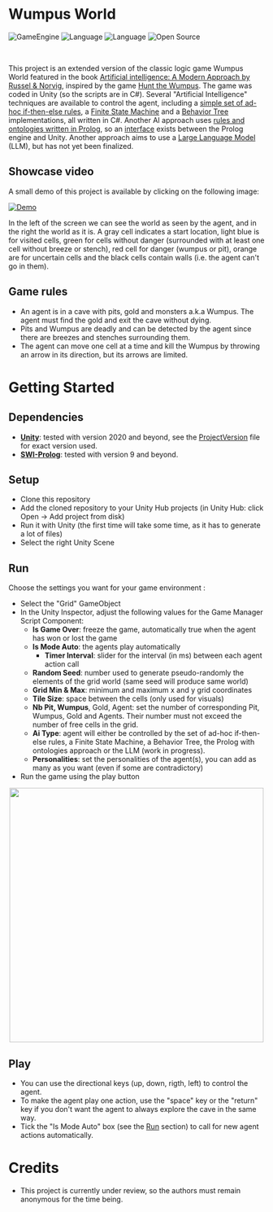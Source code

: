 # Wumpus World

![GameEngine](https://img.shields.io/badge/Game%20Engine-Unity-239120)
![Language](https://img.shields.io/badge/Language-C%23-00cf2c)
![Language](https://img.shields.io/badge/Language-Prolog-ffcc1)
![Open Source](https://badges.frapsoft.com/os/v2/open-source.svg?v=103)

<br/>

This project is an extended version of the classic logic game Wumpus World featured in the book [Artificial intelligence: A Modern Approach by Russel & Norvig](https://aima.cs.berkeley.edu), inspired by the game [Hunt the Wumpus](https://en.wikipedia.org/wiki/Hunt_the_Wumpus). The game was coded in Unity (so the scripts are in C#). Several "Artificial Intelligence" techniques are available to control the agent, including a [simple set of ad-hoc if-then-else rules](Assets/Scripts/Agent/AI/AIBasic.cs), a [Finite State Machine](Assets/Scripts/Agent/AI/AIFiniteStateMachine.cs) and a [Behavior Tree](Assets/Scripts/Agent/AI/AIBehaviourTree.cs) implementations, all written in C#.
Another AI approach uses [rules and ontologies written in Prolog](Assets/StreamingAssets/article.pl), so an [interface](Assets/Scripts/Prolog/PrologInterface.cs) exists between the Prolog engine and Unity.
Another approach aims to use a [Large Language Model](Assets/Scripts/Agent/AI/AIGpt.cs) (LLM), but has not yet been finalized.

## Showcase video
A small demo of this project is available by clicking on the following image:

  [![Demo](https://img.youtube.com/vi/dhP5YQKlUbU/0.jpg)](https://youtu.be/dhP5YQKlUbU)

In the left of the screen we can see the world as seen by the agent, and in the right the world as it is. A gray cell indicates a start location, light blue is for visited cells, green for cells without danger (surrounded with at least one cell without breeze or stench), red cell for danger (wumpus or pit), orange are for uncertain cells and the black cells contain walls (i.e. the agent can't go in them).

## Game rules
* An agent is in a cave with pits, gold and monsters a.k.a Wumpus. The agent must find the gold and exit the cave without dying.
* Pits and Wumpus are deadly and can be detected by the agent since there are breezes and stenches surrounding them.
* The agent can move one cell at a time and kill the Wumpus by throwing an arrow in its direction, but its arrows are limited.

# Getting Started

## Dependencies
* **[Unity](https://unity.com/download)**: tested with version 2020 and beyond, see the [ProjectVersion](ProjectSettings/ProjectVersion.txt) file for exact version used.
* **[SWI-Prolog](https://www.swi-prolog.org/Download.html)**: tested with version 9 and beyond.

## Setup
* Clone this repository
* Add the cloned repository to your Unity Hub projects (in Unity Hub: click Open -> Add project from disk)
* Run it with Unity (the first time will take some time, as it has to generate a lot of files)
* Select the right Unity Scene

## Run
Choose the settings you want for your game environment :
* Select the "Grid" GameObject
* In the Unity Inspector, adjust the following values for the Game Manager Script Component:
  * **Is Game Over**: freeze the game, automatically true when the agent has won or lost the game
  * **Is Mode Auto**: the agents play automatically
    * **Timer Interval**: slider for the interval (in ms) between each agent action call
  * **Random Seed**: number used to generate pseudo-randomly the elements of the grid world (same seed will produce same world)
  * **Grid Min & Max**: minimum and maximum x and y grid coordinates
  * **Tile Size**: space between the cells (only used for visuals)
  * **Nb Pit, Wumpus**, Gold, Agent: set the number of corresponding Pit, Wumpus, Gold and Agents. Their number must not exceed the number of free cells in the grid.
  * **Ai Type**: agent will either be controlled by the set of ad-hoc if-then-else rules, a Finite State Machine, a Behavior Tree, the Prolog with ontologies approach or the LLM (work in progress).
  * **Personalities**: set the personalities of the agent(s), you can add as many as you want (even if some are contradictory)
* Run the game using the play button

<p align="center">
	<img src="https://i.imgur.com/jcIbTZh.png" width="500">
</p>

## Play
- You can use the directional keys (up, down, rigth, left) to control the agent.
- To make the agent play one action, use the "space" key or the "return" key if you don't want the agent to always explore the cave in the same way.
- Tick the "Is Mode Auto" box (see the [Run](#Run) section) to call for new agent actions automatically.

# Credits
* This project is currently under review, so the authors must remain anonymous for the time being.
